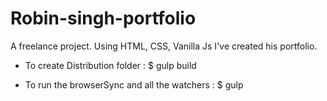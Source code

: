 # Robin-singh-portfolio
A freelance project. Using HTML, CSS, Vanilla Js I've created his portfolio.

- To create Distribution folder : $ gulp build

- To run the browserSync and all the watchers : $ gulp
